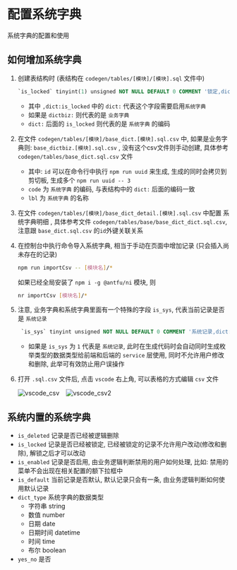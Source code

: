 # 配置系统字典
系统字典的配置和使用

## 如何增加系统字典
  
  1. 创建表结构时 (表结构在 `codegen/tables/[模块]/[模块].sql` 文件中)
      ```sql
      `is_locked` tinyint(1) unsigned NOT NULL DEFAULT 0 COMMENT '锁定,dict:is_locked',
      ```
      - 其中 `,dict:is_locked` 中的 `dict:` 代表这个字段需要启用`系统字典`
      - 如果是 `dictbiz:` 则代表的是 `业务字典`
      - `dict:` 后面的 `is_locked` 则代表的是 `系统字典` 的编码
  
  2. 在文件 `codegen/tables/[模块]/base_dict.[模块].sql.csv` 中, 如果是业务字典则: `base_dictbiz.[模块].sql.csv`
    , 没有这个csv文件则手动创建, 具体参考 `codegen/tables/base_dict.sql.csv` 文件
      - 其中: `id` 可以在命令行中执行 `npm run uuid` 来生成, 生成的同时会拷贝到剪切板, 生成多个 `npm run uuid -- 3`
      - `code` 为 `系统字典` 的编码, 与表结构中的 `dict:` 后面的编码一致
      - `lbl` 为 `系统字典` 的名称
  
  3. 在文件 `codegen/tables/[模块]/base_dict_detail.[模块].sql.csv` 中配置 系统字典明细
    , 具体参考文件 `codegen/tables/base/base_dict_dict.sql.csv`, 注意跟 `base_dict.sql.csv` 的`id`外键关联关系
  
  4. 在控制台中执行命令导入系统字典, 相当于手动在页面中增加记录 (只会插入尚未存在的记录)
      ```bash
      npm run importCsv -- [模块名]/*
      ```
      如果已经全局安装了 `npm i -g @antfu/ni` 模块, 则
      ```bash
      nr importCsv [模块名]/*
      ```
  
  5. 注意, 业务字典和系统字典里面有一个特殊的字段 `is_sys`, 代表当前记录是否是 `系统记录`
     
     ```sql
      `is_sys` tinyint unsigned NOT NULL DEFAULT 0 COMMENT '系统记录,dict:is_sys',
      ```
     
     - 如果是 `is_sys` 为 `1` 代表是 `系统记录`, 此时在生成代码时会自动同时生成枚举类型的数据类型给前端和后端的 `service` 层使用, 同时不允许用户修改和删除, 此举可有效防止用户误操作
  
  6. 打开 `.sql.csv` 文件后, 点击 `vscode` 右上角, 可以表格的方式编辑 `csv` 文件
      
      ![vscode_csv](/img/vscode_csv.png)
      ` `
      ![vscode_csv2](/img/vscode_csv2.jpg)

## 系统内置的系统字典
 - `is_deleted` 记录是否已经被逻辑删除
 - `is_locked` 记录是否已经被锁定, 已经被锁定的记录不允许用户改动(修改和删除), 解锁之后才可以改动
 - `is_enabled` 记录是否启用, 由业务逻辑判断禁用的用户如何处理, 比如: 禁用的菜单不会出现在相关配置的额下拉框中
 - `is_default` 当前记录是否默认, 默认记录只会有一条, 由业务逻辑判断如何使用默认记录
 - `dict_type` 系统字典的数据类型
   - 字符串 string
   - 数值 number
   - 日期 date
   - 日期时间 datetime
   - 时间 time
   - 布尔 boolean
 - `yes_no` 是否
 